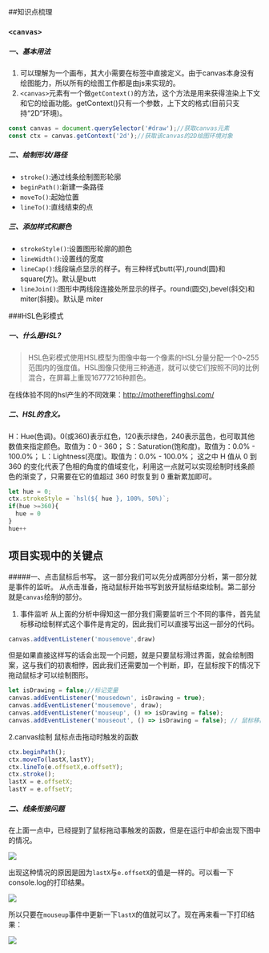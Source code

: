 ##知识点梳理
### `<canvas>`
##### 一、基本用法
1. 可以理解为一个画布，其大小需要在标签中直接定义。由于canvas本身没有绘图能力，所以所有的绘图工作都是由js来实现的。
2. `<canvas>`元素有一个做`getContext()`的方法，这个方法是用来获得渲染上下文和它的绘画功能。getContext()只有一个参数，上下文的格式(目前只支持“2D”环境)。 
```javascript
const canvas = document.querySelector('#draw');//获取canvas元素
const ctx = canvas.getContext('2d');//获取该canvas的2D绘图环境对象
```

##### 二、绘制形状/路径
- `stroke()`:通过线条绘制图形轮廓
- `beginPath()`:新建一条路径
- `moveTo()`:起始位置
- `lineTo()`:直线结束的点

##### 三、添加样式和颜色
- `strokeStyle()`:设置图形轮廓的颜色
- `lineWidth()`:设置线的宽度
- `lineCap()`:线段端点显示的样子。有三种样式butt(平),round(圆)和square(方)。默认是butt
- `lineJoin()`:图形中两线段连接处所显示的样子。round(圆交),bevel(斜交)和miter(斜接)。默认是 miter

###HSL色彩模式
##### 一、什么是HSL?
>HSL色彩模式使用HSL模型为图像中每一个像素的HSL分量分配一个0~255范围内的强度值。HSL图像只使用三种通道，就可以使它们按照不同的比例混合，在屏幕上重现16777216种颜色。

在线体验不同的hsl产生的不同效果：http://mothereffinghsl.com/

##### 二、HSL的含义。
H：Hue(色调)。0(或360)表示红色，120表示绿色，240表示蓝色，也可取其他数值来指定颜色。取值为：0 - 360；
S：Saturation(饱和度)。取值为：0.0% - 100.0%；
L：Lightness(亮度)。取值为：0.0% - 100.0%；
这之中 H 值从 0 到 360 的变化代表了色相的角度的值域变化，利用这一点就可以实现绘制时线条颜色的渐变了，只需要在它的值超过 360 时恢复到 0 重新累加即可。
```javascript
let hue = 0;
ctx.strokeStyle = `hsl(${ hue }, 100%, 50%)`;    
if(hue >=360){
  hue = 0
}
hue++
```

## 项目实现中的关键点
#####一、点击鼠标后书写。
这一部分我们可以先分成两部分分析，第一部分就是事件的监听。
从点击准备，拖动鼠标开始书写到放开鼠标结束绘制。第二部分就是`canvas`绘制的部分。
1. 事件监听
从上面的分析中得知这一部分我们需要监听三个不同的事件，首先鼠标移动绘制样式这个事件是肯定的，因此我们可以直接写出这一部分的代码。
```javascript
canvas.addEventListener('mousemove',draw)
```
但是如果直接这样写的话会出现一个问题，就是只要鼠标滑过界面，就会绘制图案，这与我们的初衷相悖，因此我们还需要加一个判断，即，在鼠标按下的情况下拖动鼠标才可以绘制图形。
```javascript
let isDrawing = false;//标记变量
canvas.addEventListener('mousedown', isDrawing = true);
canvas.addEventListener('mousemove', draw);
canvas.addEventListener('mouseup', () => isDrawing = false);
canvas.addEventListener('mouseout', () => isDrawing = false); // 鼠标移出画布范围时
```

2.canvas绘制
鼠标点击拖动时触发的函数
```javascript
ctx.beginPath();
ctx.moveTo(lastX,lastY);
ctx.lineTo(e.offsetX,e.offsetY);
ctx.stroke();
lastX = e.offsetX;
lastY = e.offsetY;
```

##### 二、线条衔接问题
在上面一点中，已经提到了鼠标拖动事触发的函数，但是在运行中却会出现下图中的情况。

![](http://ok7n02kz6.bkt.clouddn.com/FjnXtXNdkrTvnqa9UBmjMU34LeLk.gif)

出现这种情况的原因是因为`lastX`与`e.offsetX`的值是一样的。可以看一下console.log的打印结果。

![](http://ok7n02kz6.bkt.clouddn.com/FgQ9DlwBh8RnUF74rtSW2bfCwreu.gif)

所以只要在`mouseup`事件中更新一下`lastX`的值就可以了。现在再来看一下打印结果：

![](http://ok7n02kz6.bkt.clouddn.com/FgAdrWSKVrrLCGTe6t9yr6HZ5Zy8.png)